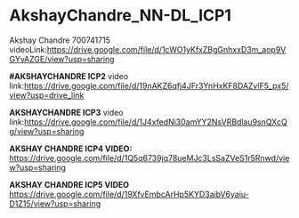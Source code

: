 # AkshayChandre_NN-DL_ICP1
Akshay Chandre
700741715
videoLink:https://drive.google.com/file/d/1cWO1yKfxZBgGnhxxD3m_aop9VGYvAZGE/view?usp=sharing

**#AKSHAYCHANDRE ICP2**
video link:https://drive.google.com/file/d/19nAKZ6qfj4JFr3YnHxKF8DAZvlF5_px5/view?usp=drive_link

**AKSHAYCHANDRE ICP3**
video link:https://drive.google.com/file/d/1J4xfedNi30amYY2NsVRBdlau9snQXcQg/view?usp=sharing

**AKSHAY CHANDRE ICP4 VIDEO:**
https://drive.google.com/file/d/1Q5q6739jq78ueMJc3LsSaZVeS1r5Rnwd/view?usp=sharing

**AKSHAY CHANDRE ICP5 VIDEO**
https://drive.google.com/file/d/19XfvEmbcArHp5KYD3aibV6yaiu-D1Z15/view?usp=sharing
